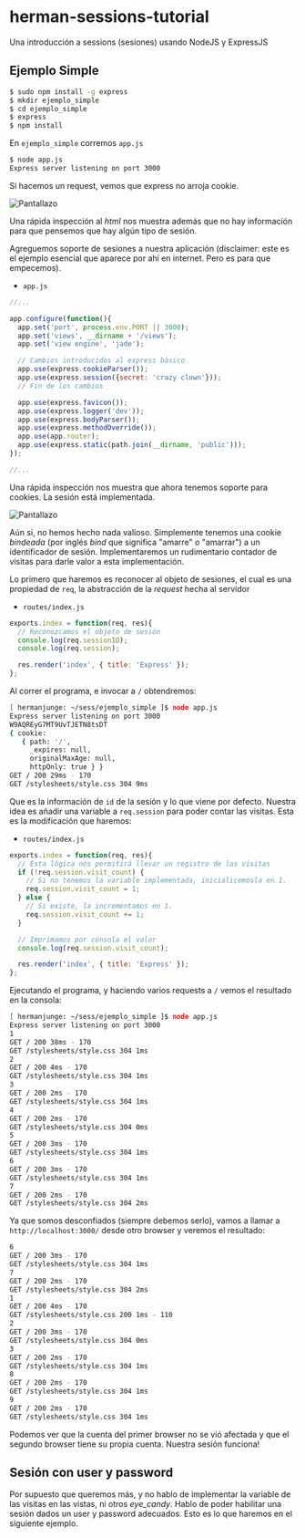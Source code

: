 herman-sessions-tutorial
========================

Una introducción a sessions (sesiones) usando NodeJS y ExpressJS

## Ejemplo Simple

````bash
$ sudo npm install -g express
$ mkdir ejemplo_simple
$ cd ejemplo_simple
$ express
$ npm install
````

En `ejemplo_simple` corremos `app.js`

````bash
$ node app.js
Express server listening on port 3000
````

Si hacemos un request, vemos que express no arroja cookie.

![Pantallazo](http://cl.ly/image/1K2a2v1I1i0G/Screen%20Shot%202013-03-20%20at%208.27.56%20AM.png)

Una rápida inspección al _html_ nos muestra además que no hay información para que pensemos que hay algún tipo de sesión.

Agreguemos soporte de sesiones a nuestra aplicación (disclaimer: este es el ejemplo esencial que aparece por ahí en internet. Pero es para que empecemos).

* `app.js`

````js
//...

app.configure(function(){
  app.set('port', process.env.PORT || 3000);
  app.set('views', __dirname + '/views');
  app.set('view engine', 'jade');

  // Cambios introducidos al express básico
  app.use(express.cookieParser());
  app.use(express.session({secret: 'crazy clown'}));
  // Fin de los cambios

  app.use(express.favicon());
  app.use(express.logger('dev'));
  app.use(express.bodyParser());
  app.use(express.methodOverride());
  app.use(app.router);
  app.use(express.static(path.join(__dirname, 'public')));
});

//...
````

Una rápida inspección nos muestra que ahora tenemos soporte para cookies. La sesión está implementada.

![Pantallazo](http://cl.ly/image/043L0e0A2F0D/Screen%20Shot%202013-03-20%20at%208.31.09%20AM.png)

Aún si, no hemos hecho nada valioso. Simplemente tenemos una cookie _bindeada_ (por inglés _bind_ que significa "amarre" o "amarrar") a un identificador de sesión. Implementaremos un rudimentario contador de visitas para darle valor a esta implementación.

Lo primero que haremos es reconocer al objeto de sesiones, el cual es una propiedad de `req`, la abstracción de la _request_ hecha al servidor

* `routes/index.js`

````js
exports.index = function(req, res){
  // Reconozcamos el objeto de sesión
  console.log(req.sessionID);
  console.log(req.session);

  res.render('index', { title: 'Express' });
};
````

Al correr el programa, e invocar a `/` obtendremos:

````bash
[ hermanjunge: ~/sess/ejemplo_simple ]$ node app.js
Express server listening on port 3000
W9AQREyG7MT9UvTJETN8tsDT
{ cookie:
   { path: '/',
     _expires: null,
     originalMaxAge: null,
     httpOnly: true } }
GET / 200 29ms - 170
GET /stylesheets/style.css 304 9ms
````

Que es la información de `id` de la sesión y lo que viene por defecto. Nuestra idea es añadir una variable a `req.session` para poder contar las visitas. Esta es la modificación que haremos:

* `routes/index.js`

````js
exports.index = function(req, res){
  // Esta lógica nos permitirá llevar un registro de las visitas
  if (!req.session.visit_count) {
    // Si no tenemos la variable implementada, inicialicemosla en 1.
    req.session.visit_count = 1;
  } else {
    // Si existe, la incrementamos en 1.
    req.session.visit_count += 1;
  }

  // Imprimamos por consola el valor
  console.log(req.session.visit_count);

  res.render('index', { title: 'Express' });
};
````

Ejecutando el programa, y haciendo varios requests a `/` vemos el resultado en la consola:

````bash
[ hermanjunge: ~/sess/ejemplo_simple ]$ node app.js
Express server listening on port 3000
1
GET / 200 38ms - 170
GET /stylesheets/style.css 304 1ms
2
GET / 200 4ms - 170
GET /stylesheets/style.css 304 1ms
3
GET / 200 2ms - 170
GET /stylesheets/style.css 304 1ms
4
GET / 200 2ms - 170
GET /stylesheets/style.css 304 0ms
5
GET / 200 3ms - 170
GET /stylesheets/style.css 304 1ms
6
GET / 200 3ms - 170
GET /stylesheets/style.css 304 1ms
7
GET / 200 2ms - 170
GET /stylesheets/style.css 304 2ms
````

Ya que somos desconfiados (siempre debemos serlo), vamos a llamar a `http://localhost:3000/` desde otro browser y veremos el resultado:

```bash
6
GET / 200 3ms - 170
GET /stylesheets/style.css 304 1ms
7
GET / 200 2ms - 170
GET /stylesheets/style.css 304 2ms
1
GET / 200 4ms - 170
GET /stylesheets/style.css 200 1ms - 110
2
GET / 200 3ms - 170
GET /stylesheets/style.css 304 0ms
3
GET / 200 2ms - 170
GET /stylesheets/style.css 304 1ms
8
GET / 200 2ms - 170
GET /stylesheets/style.css 304 1ms
9
GET / 200 2ms - 170
GET /stylesheets/style.css 304 1ms
```

Podemos ver que la cuenta del primer browser no se vió afectada y que el segundo browser tiene su propia cuenta. Nuestra sesión funciona!

## Sesión con user y password

Por supuesto que queremos más, y no hablo de implementar la variable de las visitas en las vistas, ni otros _eye_candy_. Hablo de poder habilitar una sesión dados un user y password adecuados. Esto es lo que haremos en el siguiente ejemplo.


